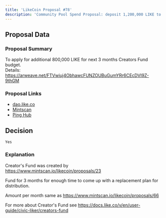 ```yaml
---
title: 'LikeCoin Proposal #78'
description: 'Community Pool Spend Proposal: deposit 1,200,000 LIKE to Creators Fund wallet'
---
```


## Proposal Data

### Proposal Summary
To apply for additional 800,000 LIKE for next 3 months Creators Fund budget.  
Details: https://arweave.net/FTVwiuj4ObhawcFUNZOUBuGumYRr6CEcDVI9Z-9thGM  

### Proposal Links
- [dao.like.co](https://dao.like.co/proposals/78)
- [Mintscan](https://www.mintscan.io/likecoin/proposals/78)
- [Ping Hub](https://ping.pub/likecoin/gov/78)


## Decision
`Yes`

### Explanation
Creator's Fund was created by https://www.mintscan.io/likecoin/proposals/23

Fund for 3 months for enough time to come up with a replacement plan for distribution.

Amount per month same as https://www.mintscan.io/likecoin/proposals/66

For more about Creator's Fund see https://docs.like.co/v/en/user-guide/civic-liker/creators-fund
